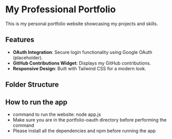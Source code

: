 # My Professional Portfolio  

This is my personal portfolio website showcasing my projects and skills.  

## Features  

- **OAuth Integration**: Secure login functionality using Google OAuth (placeholder).  
- **GitHub Contributions Widget**: Displays my GitHub contributions.  
- **Responsive Design**: Built with Tailwind CSS for a modern look.  

## Folder Structure

## How to run the app
- command to run the website: node app.js
- Make sure you are in the portfolio-oauth directory before performing the command
- Please install all the dependencies and npm before running the app 